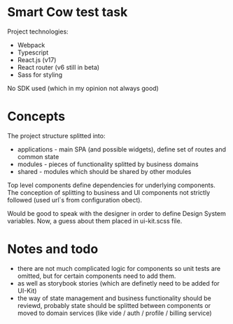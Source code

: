 # Smart Cow test task
Project technologies: 
* Webpack
* Typescript 
* React.js (v17)
* React router (v6 still in beta)
* Sass for styling

 No SDK used (which in my opinion not always good)

# Concepts
The project structure splitted into:
* applications - main SPA (and possible widgets), define set of routes and common state
* modules - pieces of functionality splitted by business domains
* shared - modules which should be shared by other modules

Top level components define dependencies for underlying components. The conception of splitting to business and UI components not strictly followed (used url`s from configuration obect).

Would be good to speak with the designer in order to define Design System variables. Now, a guess about them placed in ui-kit.scss file.

# Notes and todo
* there are not much complicated logic for components so unit tests are omitted, but for certain components need to add them.
* as well as storybook stories (which are definetly need to be added for UI-Kit)
* the way of state management and business functionality should be reviewd, probably state should be splitted between components or moved to domain services (like vide / auth / profile / billing  service)
